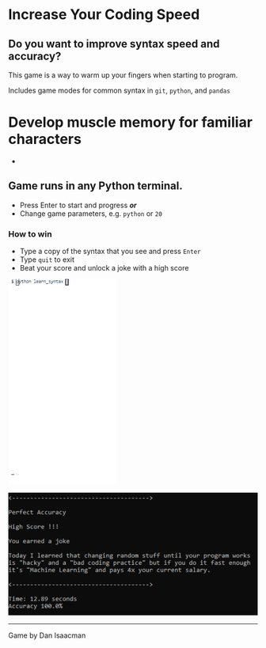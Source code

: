 # Increase Your Coding Speed

## Do you want to improve syntax speed and accuracy?

This game is a way to warm up your fingers when starting to program.

Includes game modes for common syntax in `git`, `python`, and `pandas`

# Develop muscle memory for familiar characters

-

## Game runs in any Python terminal.

- Press Enter to start and progress **_or_**
- Change game parameters, e.g. `python` or `20`

### How to win

- Type a copy of the syntax that you see and press `Enter`
- Type `quit` to exit
- Beat your score and unlock a joke with a high score

![Happy Syntax](./Resources/gameplay.gif)

![Earning A Joke](./Resources/high_score.png)

---

Game by Dan Isaacman
